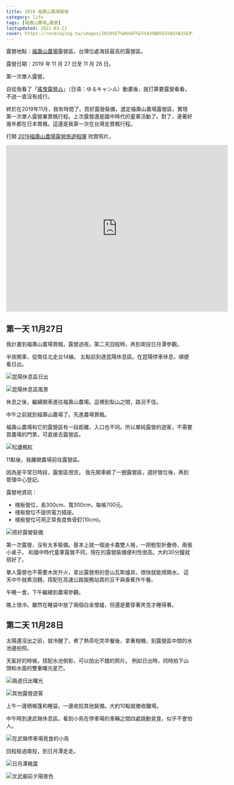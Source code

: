 ```yaml
---
title: 2019 福壽山農場露營
category: life
tags: [福壽山農場,露營]
lastupdated: 2021-03-22
cover: https://rocksaying.tw/images/2019%E7%A6%8F%E5%A3%BD%E5%B1%B1%E9%9C%B2%E7%87%9F/DSC_0636.jpg
---
```


露營地點：[福壽山農場](https://www.fushoushan.com.tw/)露營區。台灣位處海拔最高的露營區。

露營日期：2019 年 11 月 27 日至 11 月 28 日。

第一次單人露營。

自從我看了「[搖曳露營△](https://zh.wikipedia.org/wiki/%E6%90%96%E6%9B%B3%E9%9C%B2%E7%87%9F%E2%96%B3)」（日语：ゆるキャン△）動畫後，就打算要露營看看。不過一直沒有成行。

終於在2019年11月，我有時間了。買好露營裝備，選定福壽山農場露營區，實現第一次單人露營兼賞楓行程。上次露營還是國中時代的童軍活動了。對了，連著好幾年都在日本賞楓，這還是我第一次在台灣走賞楓行程。

打開 [2019福壽山農場露營旅遊相簿](https://photos.app.goo.gl/mEr1jt6LqGxdhXvH7) 欣賞照片。

<!--more-->

<iframe src="https://www.google.com/maps/embed?pb=!1m18!1m12!1m3!1d3638.6012848287105!2d121.23764541572635!3d24.220739984359575!2m3!1f0!2f0!3f0!3m2!1i1024!2i768!4f13.1!3m3!1m2!1s0x3468f2dc2970feaf%3A0xf047d1f90ca68c2d!2z56aP5aO95bGx6L6y5aC06Zyy54ef5Y2A!5e0!3m2!1szh-TW!2stw!4v1616916583226!5m2!1szh-TW!2stw" width="600" height="450" style="border:0;" allowfullscreen="" loading="lazy"></iframe>

## 第一天 11月27日

我計畫到福壽山農場賞楓，露營過夜。第二天回程時，再到南投日月潭參觀。

半夜開車，從南往北走台14線。
五點前到達昆陽休息區。在昆陽停車休息，順便看日出。

![昆陽休息區日出](https://rocksaying.tw/images/2019%E7%A6%8F%E5%A3%BD%E5%B1%B1%E9%9C%B2%E7%87%9F/IMGP6542.jpg)

![昆陽休息區風景](https://rocksaying.tw/images/2019%E7%A6%8F%E5%A3%BD%E5%B1%B1%E9%9C%B2%E7%87%9F/IMGP6582.jpg)

休息之後，繼續開車進往福壽山農場。這裡到梨山之間，路況不佳。

中午之前就到福壽山農場了。先進農場賞楓。

福壽山農場和它的露營區有一段距離，入口也不同。所以單純露營的遊客，不需要買農場的門票，可直接去露營區。

![松廬楓紅](https://rocksaying.tw/images/2019%E7%A6%8F%E5%A3%BD%E5%B1%B1%E9%9C%B2%E7%87%9F/IMGP6702.jpg)

11點後，我離開農場前往露營區。

因為是平常日時段，露營區很空。
我先開車繞了一圈露營區，選好營位後，再到管理中心登記。

露營地資訊：

* 棧板營位，長300cm、寬300cm，每帳700元。
* 棧板營位不提供電力插座。
* 棧板營位可用正常長度魚骨釘(10cm)。

![搭好露營裝備](https://rocksaying.tw/images/2019%E7%A6%8F%E5%A3%BD%E5%B1%B1%E9%9C%B2%E7%87%9F/DSC_0636.jpg)

第一次露營，沒有太多裝備。基本上就一個迪卡農雙人帳，一把輕型折疊倚，兩張小桌子。
和國中時代童軍露營不同，現在的露營裝備便利性很高。大約30分鐘就搭好了。

單人露營也不需要木炭升火，拿出露營用的登山瓦斯爐具，很快就能燒開水。
這天中午就煮泡麵，搭配在高速公路服務站買的豆干與香蕉作午餐。

午睡一會。下午繼續到農場參觀。

晚上很冷。雖然在睡袋中放了兩個白金懷爐，但還是要穿著夾克才睡得著。

## 第二天 11月28日

太陽還沒出之前，就冷醒了。煮了熱茶吃完早餐後，拿著相機，到露營區中間的水池邊拍照。

天氣好的時候，搭配水池倒影，可以拍出不錯的照片。
例如日出時，同時拍下山頭和水面的雙重曙光星芒。

![兩道日出曙光](https://rocksaying.tw/images/2019%E7%A6%8F%E5%A3%BD%E5%B1%B1%E9%9C%B2%E7%87%9F/IMGP6890.jpg)

![其他露營遊客](https://rocksaying.tw/images/2019%E7%A6%8F%E5%A3%BD%E5%B1%B1%E9%9C%B2%E7%87%9F/IMGP6928.jpg)

上午一邊晒帳篷和睡袋，一邊收拾其他裝備。大約10點就撤收離場。

中午時到達武嶺休息區。看到小鳥在停車場的車輛之間四處跳動覓食，似乎不會怕人。

![在武嶺停車場覓食的小鳥](https://rocksaying.tw/images/2019%E7%A6%8F%E5%A3%BD%E5%B1%B1%E9%9C%B2%E7%87%9F/IMGP6976.jpg)

回程經過南投，到日月潭走走。

![日月潭楓葉](https://rocksaying.tw/images/2019%E7%A6%8F%E5%A3%BD%E5%B1%B1%E9%9C%B2%E7%87%9F/IMGP6988.jpg)

![文武廟前夕陽景色](https://rocksaying.tw/images/2019%E7%A6%8F%E5%A3%BD%E5%B1%B1%E9%9C%B2%E7%87%9F/IMGP7058.jpg)
